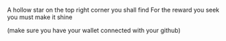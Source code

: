 A hollow star on the top right corner you shall find 
For the reward you seek you must make it shine

(make sure you have your wallet connected with your github)
